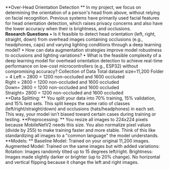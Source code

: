 **Over-Head Orientation Detection **
In my project, we focus on determining the orientation of a person's head from above, without 
relying on facial recognition. Previous systems have primarily used facial features for head 
orientation detection, which raises privacy concerns and also have the lower accuracy when 
their is brightness, and occlusions.  
**Research Questions** 
• Is it feasible to detect head orientation (left, right, straight, down) from overhead images 
containing occlusions (e.g., headphones, caps) and varying lighting conditions through 
a deep learning model? 
• How can data augmentation strategies improve model robustness to occlusions and 
lighting variations? 
• What is the feasible complexity of a deep learning model for overhead orientation 
detection to achieve real-time performance on low-cost microcontrollers (e.g., ESP32) 
without compromising accuracy? 
Collection of Data 
Total dataset size=11,200 
Folder = 4 
Left = 2800 = 1200 non-occluded and 1600 occluded  
Right = 2800 = 1200 non-occluded and 1600 occluded  
Down= 2800 = 1200 non-occluded and 1600 occluded  
Straight= 2800 = 1200 non-occluded and 1600 occluded  
**Data Splitting: **
You split your data into 70% training, 15% validation, and 15% test sets. This split keeps the 
same ratio of classes (left/right/straight/down) and occlusions (hats/headphones) in each set. 
This way, your model isn’t biased toward certain cases during training or testing. 
**Preprocessing: **
You resize all images to 224x224 pixels because MobileNetV2 needs this size. You also 
normalize pixel values (divide by 255) to make training faster and more stable. Think of this 
like standardizing all images to a "common language" the model understands. 
**Models: **
Baseline Model: Trained on your original 11,200 images. 
Augmented Model: Trained on the same images but with added variations: 
Rotation: Images randomly tilted up to 15 degrees left/right. 
Brightness: Images made slightly darker or brighter (up to 20% change). No horizontal and 
vertical flipping because it change the left and right images.
